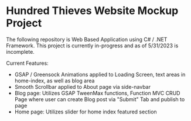 # Hundred Thieves Website Mockup Project

The following repository is Web Based Application using C# / .NET Framework. 
This project is currently in-progress and as of 5/31/2023 is incomplete.

Current Features:
- GSAP / Greensock Animations applied to Loading Screen, text areas in home-index, as well as blog area
- Smooth Scrollbar applied to About page via side-navbar
- Blog page: Utilizes GSAP TweenMax functions, Function MVC CRUD Page where user can create Blog post via "Submit" Tab and publish to page
- Home page: Utilizes slider for home index featured section
